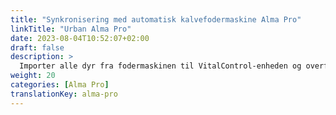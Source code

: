 ```yaml
---
title: "Synkronisering med automatisk kalvefodermaskine Alma Pro"
linkTitle: "Urban Alma Pro"
date: 2023-08-04T10:52:07+02:00
draft: false
description: >
  Importer alle dyr fra fodermaskinen til VitalControl-enheden og overfør registrerede temperaturer, vægte og dyrebedømmelser til fodermaskinen.
weight: 20
categories: [Alma Pro]
translationKey: alma-pro
---
```

